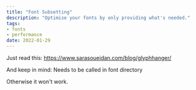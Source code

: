 ```yaml
---
title: "Font Subsetting"
description: "Optimise your fonts by only providing what's needed."
tags:
- fonts
- performance
date: 2022-01-29
---
```


Just read this: 
https://www.sarasoueidan.com/blog/glyphhanger/

And keep in mind:
Needs to be called in font directory

Otherwise it won't work.
